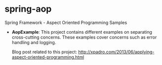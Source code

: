 spring-aop
==========

Spring Framework - Aspect Oriented Programming Samples


- <b>AopExample</b>: This project contains different examples on separating cross-cutting concerns. These examples cover concerns such as error handling and logging.

  Blog post related to this project:
  http://xpadro.com/2013/06/applying-aspect-oriented-programming.html
